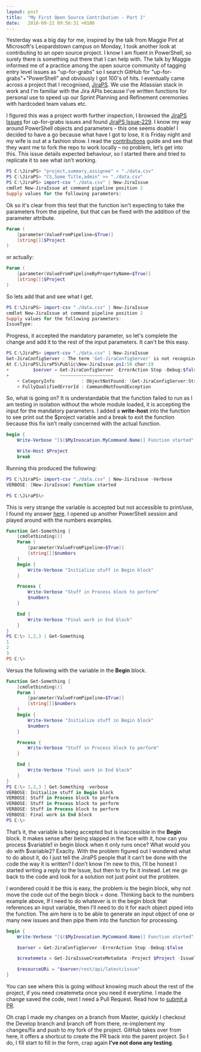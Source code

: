 ```yaml
---
layout: post
title:  "My First Open Source Contribution - Part 1"
date:   2018-09-22 09:56:31 +0100
---
```


Yesterday was a big day for me, inspired by the talk from Maggie Pint at Microsoft's Leopardstown campus on Monday, I took another look at contributing to an open source project. I know I am fluent in PowerShell, so surely there is something out there that I can help with. The talk by Maggie informed me of a practice among the open source community of tagging entry level issues as "up-for-grabs" so I search GitHub for "up-for-grabs"+"PowerShell" and obviously I got 100's of hits. I eventually came across a project that I recognised, [JiraPS](https://github.com/AtlassianPS/JiraPS/). We use the Atlassian stack in work and I'm familiar with the Jira APIs because I've written functions for personal use to speed up our Sprint Planning and Refinement ceremonies with hardcoded team values etc.

I figured this was a project worth further inspection, I browsed the [JiraPS Issues](https://github.com/AtlassianPS/JiraPS/issues/) for up-for-grabs issues and found [JiraPS Issue-229](https://github.com/AtlassianPS/JiraPS/issues/229). I know my way around PowerShell objects and parameters - this one seems doable! I decided to have a go because what have I got to lose, it is Friday night and my wife is out at a fashion show. I read the [contributions](https://atlassianps.org/docs/Contributing/) guide and see that they want me to fork the repo to work locally – no problem, let’s get into this.
This issue details expected behaviour, so I started there and tried to replicate it to see what isn’t working.

```powershell
PS C:\JiraPS> "project,summary,assignee" > "./data.csv"
PS C:\JiraPS> "CS,Some Title,admin" >> "./data.csv"
PS C:\JiraPS> import-csv "./data.csv" | New-JiraIssue
cmdlet New-JiraIssue at command pipeline position 2
Supply values for the following parameters:
```

Ok so it's clear from this test that the function isn't expecting to take the parameters from the pipeline, but that can be fixed with the addition of the parameter attribute.

```powershell
Param (
    [parameter(ValueFromPipeline=$True)]
    [string[]]$Project
)
```

or actually: 

```powershell
Param (
    [parameter(ValueFromPipelineByPropertyName=$True)]
    [string[]]$Project
)
```

So lets add that and see what I get.

```powershell
PS C:\JiraPS> import-csv "./data.csv" | New-JiraIssue
cmdlet New-JiraIssue at command pipeline position 2
Supply values for the following parameters:
IssueType:
```

Progress, it accepted the mandatory parameter, so let's complete the change and add it to the rest of the input parameters. It can't be this easy.

```powershell
PS C:\JiraPS> import-csv "./data.csv" | New-JiraIssue
Get-JiraConfigServer : The term 'Get-JiraConfigServer' is not recognized as the name of a cmdlet, function, script file, or operable program. Check the spelling of the name, or if a path was included, verify that the path is correct and try again.
At C:\JiraPS\JiraPS\Public\New-JiraIssue.ps1:50 char:19
+         $server = Get-JiraConfigServer -ErrorAction Stop -Debug:$fals ...
+                   ~~~~~~~~~~~~~~~~~~~~
    + CategoryInfo          : ObjectNotFound: (Get-JiraConfigServer:String) [], CommandNotFoundException
    + FullyQualifiedErrorId : CommandNotFoundException
```

So, what is going on? It is understandable that the function failed to run as I am testing in isolation without the whole module loaded, it is accepting the input for the mandatory parameters.
I added a **write-host** into the function to see print out the $project variable and a break to exit the function because this fix isn’t really concerned with the actual function.

```powershell
begin {
    Write-Verbose "[$($MyInvocation.MyCommand.Name)] Function started"

    Write-Host $Project
    break
```

Running this produced the following:

```powershell
PS C:\JiraPS> import-csv "./data.csv" | New-JiraIssue -Verbose
VERBOSE: [New-JiraIssue] Function started

PS C:\JiraPS\>
```

This is very strange the variable is accepted but not accessible to print/use, I found my answer [here]( https://learn-powershell.net/2013/05/07/tips-on-implementing-pipeline-support/). I opened up another PowerShell session and played around with the numbers examples. 

```powershell
Function Get-Something {
    [cmdletbinding()]
    Param (
        [parameter(ValueFromPipeline=$True)]
        [string[]]$numbers
    )
    Begin {
        Write-Verbose "Initialize stuff in Begin block"
    }

    Process {
        Write-Verbose "Stuff in Process block to perform"
        $numbers
    }

    End {
        Write-Verbose "Final work in End block"
    }
}
PS C:\> 1,2,3 | Get-Something
1
2
3
PS C:\>
```

Versus the following with the variable in the **Begin** block.

```powershell
Function Get-Something {
    [cmdletbinding()]
    Param (
        [parameter(ValueFromPipeline=$True)]
        [string[]]$numbers
    )
    Begin {
        Write-Verbose "Initialize stuff in Begin block"
        $numbers
    }

    Process {
        Write-Verbose "Stuff in Process block to perform"
    }

    End {
        Write-Verbose "Final work in End block"
    }
}
PS C:\> 1,2,3 | Get-Something -verbose
VERBOSE: Initialize stuff in Begin block
VERBOSE: Stuff in Process block to perform
VERBOSE: Stuff in Process block to perform
VERBOSE: Stuff in Process block to perform
VERBOSE: Final work in End block
PS C:\>
```

That’s it, the variable is being accepted but is inaccessible in the **Begin** block. It makes sense after being slapped in the face with it, how can you process $variable1 in begin block when it only runs once? What would you do with $variable2? Exaclty.
With the problem figured out I wondered what to do about it, do I just tell the JiraPS people that it can’t be done with the code the way it is written? I don’t know I’m new to this, I’ll be honest I started writing a reply to the Issue, but then to try fix it instead. Let me go back to the code and look for a solution not just point out the problem.

I wondered could it be this is easy, the problem is the begin block, why not move the code out of the begin block = done. Thinking back to the numbers example above, If I need to do whatever is in the begin block that references an input variable, then I’ll need to do it for each object piped into the function. The aim here is to be able to generate an input object of one or many new issues and then pipe them into the function for processing.

```powershell
begin {
    Write-Verbose "[$($MyInvocation.MyCommand.Name)] Function started"

    $server = Get-JiraConfigServer -ErrorAction Stop -Debug:$false

    $createmeta = Get-JiraIssueCreateMetadata -Project $Project -IssueType $IssueType -Credential $Credential -ErrorAction Stop -Debug:$false

    $resourceURi = "$server/rest/api/latest/issue"
}
```

You can see where this is going without knowing much about the rest of the project, if you need createmeta once you need it everytime. I made the change saved the code, next I need a Pull Request. Read how to [submit a PR](https://atlassianps.org/docs/Contributing/submitting-a-pr.html).

Oh crap I made my changes on a branch from Master, quickly I checkout the Develop branch and branch off from there, re-implement my changes/fix and push to my fork of the project.
GitHub takes over from here, it offers a shortcut to create the PR back into the parent project. So I do, I fill start to fill in the form, crap again **I’ve not done any testing**.
